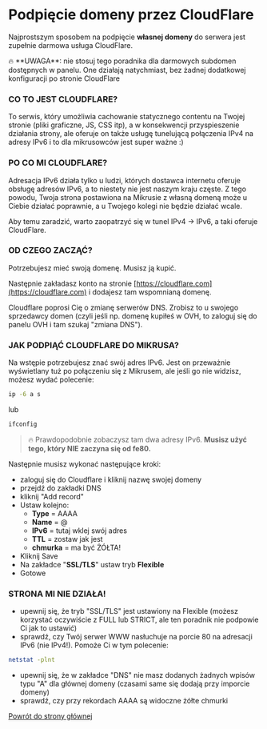 # Podpięcie domeny przez CloudFlare

Najprostszym sposobem na podpięcie **własnej domeny** do serwera jest zupełnie darmowa usługa CloudFlare.

<aside>
🔥 **UWAGA**: nie stosuj tego poradnika dla darmowych subdomen dostępnych w panelu. One działają natychmiast, bez żadnej dodatkowej konfiguracji po stronie CloudFlare

</aside>

### **CO TO JEST CLOUDFLARE?**

To serwis, który umożliwia cachowanie statycznego contentu na Twojej stronie (pliki graficzne, JS, CSS itp), a w konsekwencji przyspieszenie działania strony, ale oferuje on także usługę tunelującą połączenia IPv4 na adresy IPv6 i to dla mikrusowców jest super ważne :)

### **PO CO MI CLOUDFLARE?**

Adresacja IPv6 działa tylko u ludzi, których dostawca internetu oferuje obsługę adresów IPv6, a to niestety nie jest naszym kraju częste. Z tego powodu, Twoja strona postawiona na Mikrusie z własną domeną może u Ciebie działać poprawnie, a u Twojego kolegi nie będzie działać wcale.

Aby temu zaradzić, warto zaopatrzyć się w tunel IPv4 → IPv6, a taki oferuje CloudFlare.

### **OD CZEGO ZACZĄĆ?**

Potrzebujesz mieć swoją domenę. Musisz ją kupić.

Następnie zakładasz konto na stronie [https://cloudflare.com](https://cloudflare.com) i dodajesz tam wspomnianą domenę.

Cloudflare poprosi Cię o zmianę serwerów DNS. Zrobisz to u swojego sprzedawcy domen (czyli jeśli np. domenę kupiłeś w OVH, to zaloguj się do panelu OVH i tam szukaj "zmiana DNS").

### **JAK PODPIĄĆ CLOUDFLARE DO MIKRUSA?**

Na wstępie potrzebujesz znać swój adres IPv6. Jest on przeważnie wyświetlany tuż po połączeniu się z Mikrusem, ale jeśli go nie widzisz, możesz wydać polecenie:

```bash
ip -6 a s
```

lub
```bash
ifconfig
```

> 🔥 Prawdopodobnie zobaczysz tam dwa adresy IPv6.
> **Musisz użyć tego, który NIE zaczyna się od fe80.**

Następnie musisz wykonać następujące kroki:

- zaloguj się do Cloudflare i kliknij nazwę swojej domeny
- przejdź do zakładki DNS
- kliknij "Add record"
- Ustaw kolejno:
	* **Type** = AAAA
	* **Name** = @
	* **IPv6** = tutaj wklej swój adres
	* **TTL** = zostaw jak jest
	* **chmurka** = ma być ŻÓŁTA!
- Kliknij Save
- Na zakładce "**SSL/TLS**" ustaw tryb **Flexible**
- Gotowe

### **STRONA MI NIE DZIAŁA!**

- upewnij się, że tryb "SSL/TLS" jest ustawiony na Flexible (możesz korzystać oczywiście z FULL lub STRICT, ale ten poradnik nie podpowie Ci jak to ustawić)
- sprawdź, czy Twój serwer WWW nasłuchuje na porcie 80 na adresacji IPv6 (nie IPv4!).
Pomoże Ci w tym polecenie:
```bash
netstat -plnt
```
- upewnij się, że w zakładce "DNS" nie masz dodanych żadnych wpisów typu "A" dla głównej domeny (czasami same się dodają przy imporcie domeny)
- sprawdź, czy przy rekordach AAAA są widoczne żółte chmurki

[Powrót do strony głównej](/)